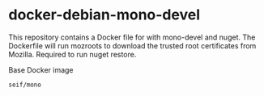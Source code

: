docker-debian-mono-devel
========================

This repository contains a Docker file for with mono-devel and nuget. The Dockerfile will run mozroots to download the trusted root certificates from Mozilla. Required to run nuget restore.

Base Docker image

```seif/mono```



